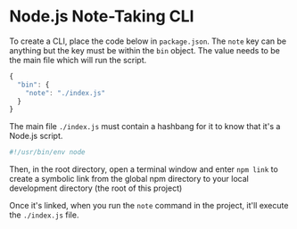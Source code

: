 # Node.js Note-Taking CLI

To create a CLI, place the code below in `package.json`. The `note` key can be anything but the key must be within the `bin` object. The value needs to be the main file which will run the script. 

```js
{
  "bin": {
    "note": "./index.js"
  }
}
```

The main file `./index.js` must contain a hashbang for it to know that it's a Node.js script.

```js
#!/usr/bin/env node
```

Then, in the root directory, open a terminal window and enter `npm link` to create a symbolic link from the global npm directory to your local development directory (the root of this project)

Once it's linked, when you run the `note` command in the project, it'll execute the `./index.js` file.